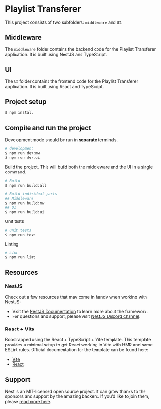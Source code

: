 # Playlist Transferer

This project consists of two subfolders: `middleware` and `UI`.

## Middleware
The `middleware` folder contains the backend code for the Playlist Transferer application. It is built using NestJS and TypeScript.

## UI
The `UI` folder contains the frontend code for the Playlist Transferer application. It is built using React and TypeScript.

## Project setup
```bash
$ npm install
```

## Compile and run the project
Development mode should be run in **separate** terminals.
```bash
# development
$ npm run dev:mw
$ npm run dev:ui
```

Build the project. This will build both the middleware and the UI in a single command.
```bash
# Build
$ npm run build:all

# Build individual parts
## Middleware
$ npm run build:mw
## UI
$ npm run build:ui
```

Unit tests
```bash
# unit tests
$ npm run test
```

Linting
```bash
# Lint
$ npm run lint
```

## Resources
### NestJS
Check out a few resources that may come in handy when working with NestJS:
- Visit the [NestJS Documentation](https://docs.nestjs.com) to learn more about the framework.
- For questions and support, please visit [NestJS Discord channel](https://discord.com/invite/G7Qnnhy).

### React + Vite
Boostrapped using the React + TypeScript + Vite template.
This template provides a minimal setup to get React working in Vite with HMR and some ESLint rules.
Official documentation for the template can be found here:
- [Vite](https://v4.vitejs.dev/guide/) 
- [React](https://reactjs.org/)

## Support
Nest is an MIT-licensed open source project. It can grow thanks to the sponsors and support by the amazing backers. If you'd like to join them, please [read more here](https://docs.nestjs.com/support).
